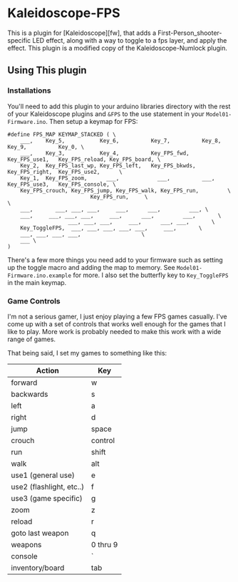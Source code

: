 # Kaleidoscope-FPS

This is a plugin for [Kaleidoscope][fw], that adds a First-Person_shooter-specific
LED effect, along with a way to toggle to a fps layer, and apply the effect.
This plugin is a modified copy of the Kaleidoscope-Numlock plugin.

## Using This plugin

### Installations

You'll need to add this plugin to your arduino libraries directory with the rest
of your Kaleidoscope plugins and `&FPS` to the use statement in your `Model01-Firmware.ino`.
Then setup a keymap for FPS:

```
#define FPS_MAP KEYMAP_STACKED ( \
    ___,    Key_5,           Key_6,          Key_7,          Key_8,          Key_9,          Key_0, \
    ___,    Key_3,           Key_4,          Key_FPS_fwd,    Key_FPS_use1,   Key_FPS_reload, Key_FPS_board, \
    Key_2,  Key_FPS_last_wp, Key_FPS_left,   Key_FPS_bkwds,  Key_FPS_right,  Key_FPS_use2,      \
    Key_1,  Key_FPS_zoom,      ___,            ___,          ___,            Key_FPS_use3,   Key_FPS_console, \
    Key_FPS_crouch, Key_FPS_jump, Key_FPS_walk, Key_FPS_run,         \
                          Key_FPS_run,     \
\
    ___,       ___, ___, ___,     ___,      ___,         ___, \
    ___,     ___, ___, ___,     ___,      ___,         ___,       \
                   ___, ___, ___,     ___,      ___, ___,       \
    Key_ToggleFPS,  ___, ___, ___, ___, ___,     ___,       \
    ___, ___, ___, ___,                   \
    ___ \
)
```

There's a few more things you need add to your firmware such as setting up the
toggle macro and adding the map to memory.  See `Model01-Firmware.ino.example`
for more.  I also set the butterfly key to `Key_ToggleFPS` in the main keymap.

### Game Controls

I'm not a serious gamer, I just enjoy playing a few FPS games casually.  I've
come up with a set of controls that works well enough for the games that I like
to play.  More work is probably needed to make this work with a wide range of games.

That being said, I set my games to something like this:

| Action                   | Key      |
|--------------------------|----------|
| forward                  | w        |
| backwards                | s        |
| left                     | a        |
| right                    | d        |
| jump                     | space    |
| crouch                   | control  |
| run                      | shift    |
| walk                     | alt      |
| use1 (general use)       | e        |
| use2 (flashlight, etc..) | f        |
| use3 (game specific)     | g        |
| zoom                     | z        |
| reload                   | r        |
| goto last weapon         | q        |
| weapons                  | 0 thru 9 |
| console                  | `        |
| inventory/board          | tab      |
